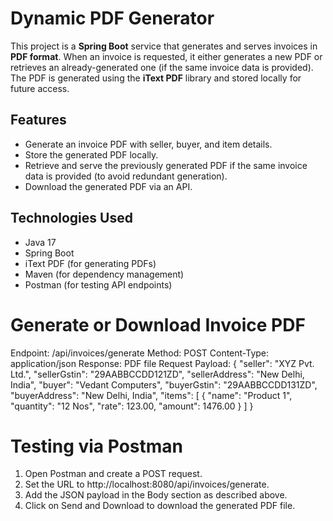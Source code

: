 # Dynamic PDF Generator

This project is a **Spring Boot** service that generates and serves invoices in **PDF format**. When an invoice is requested, it either generates a new PDF or retrieves an already-generated one (if the same invoice data is provided). The PDF is generated using the **iText PDF** library and stored locally for future access.

## Features

- Generate an invoice PDF with seller, buyer, and item details.
- Store the generated PDF locally.
- Retrieve and serve the previously generated PDF if the same invoice data is provided (to avoid redundant generation).
- Download the generated PDF via an API.

## Technologies Used

- Java 17
- Spring Boot
- iText PDF (for generating PDFs)
- Maven (for dependency management)
- Postman (for testing API endpoints)

# **Generate or Download Invoice PDF**

Endpoint: /api/invoices/generate
Method: POST
Content-Type: application/json
Response: PDF file
Request Payload:
{
"seller": "XYZ Pvt. Ltd.",
"sellerGstin": "29AABBCCDD121ZD",
"sellerAddress": "New Delhi, India",
"buyer": "Vedant Computers",
"buyerGstin": "29AABBCCDD131ZD",
"buyerAddress": "New Delhi, India",
"items": [
{
"name": "Product 1",
"quantity": "12 Nos",
"rate": 123.00,
"amount": 1476.00
}
]
}

# Testing via Postman

1. Open Postman and create a POST request.
2. Set the URL to http://localhost:8080/api/invoices/generate.
3. Add the JSON payload in the Body section as described above.
4. Click on Send and Download to download the generated PDF file.